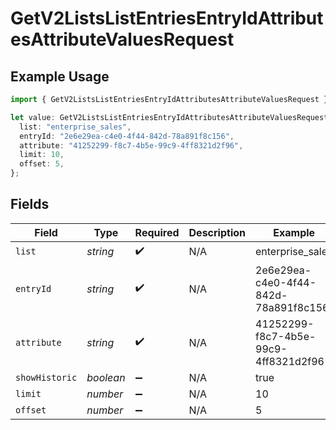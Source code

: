 # GetV2ListsListEntriesEntryIdAttributesAttributeValuesRequest

## Example Usage

```typescript
import { GetV2ListsListEntriesEntryIdAttributesAttributeValuesRequest } from "attio-js/models/operations/getv2listslistentriesentryidattributesattributevalues.js";

let value: GetV2ListsListEntriesEntryIdAttributesAttributeValuesRequest = {
  list: "enterprise_sales",
  entryId: "2e6e29ea-c4e0-4f44-842d-78a891f8c156",
  attribute: "41252299-f8c7-4b5e-99c9-4ff8321d2f96",
  limit: 10,
  offset: 5,
};
```

## Fields

| Field                                | Type                                 | Required                             | Description                          | Example                              |
| ------------------------------------ | ------------------------------------ | ------------------------------------ | ------------------------------------ | ------------------------------------ |
| `list`                               | *string*                             | :heavy_check_mark:                   | N/A                                  | enterprise_sales                     |
| `entryId`                            | *string*                             | :heavy_check_mark:                   | N/A                                  | 2e6e29ea-c4e0-4f44-842d-78a891f8c156 |
| `attribute`                          | *string*                             | :heavy_check_mark:                   | N/A                                  | 41252299-f8c7-4b5e-99c9-4ff8321d2f96 |
| `showHistoric`                       | *boolean*                            | :heavy_minus_sign:                   | N/A                                  | true                                 |
| `limit`                              | *number*                             | :heavy_minus_sign:                   | N/A                                  | 10                                   |
| `offset`                             | *number*                             | :heavy_minus_sign:                   | N/A                                  | 5                                    |